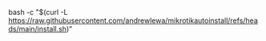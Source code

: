   bash -c "$(curl -L https://raw.githubusercontent.com/andrewlewa/mikrotikautoinstall/refs/heads/main/install.sh)"
